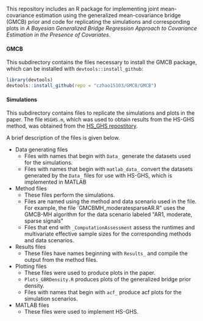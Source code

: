This repository includes an R package for implementing joint mean-covariance estimation using 
the generalized mean-covariance bridge (GMCB) prior and code for replicating the simulations
and corresponding plots in 
_A Bayesian Generalized Bridge Regression Approach to Covariance Estimation in the Presence of Covariates_.

#### GMCB

This subdirectory contains the files necessary to install the GMCB package, which
can be installed with `devtools::install_github`:

```r
library(devtools)
devtools::install_github(repo = "czhao15103/GMCB/GMCB")
```

#### Simulations

This subdirectory contains files to replicate the simulations and plots in the paper. The file `HSGHS.m`, which
was used to obtain results from the HS-GHS method, was obtained from the [HS_GHS repostitory](https://github.com/liyf1988/HS_GHS).

A brief description of the files is given below.

- Data generating files
	- Files with names that begin with `Data_` generate the datasets used for the simulations.
	- Files with names that begin with `matlab_data_` convert the datasets generated by the `Data_` files for use with HS-GHS, 
which is implemented in MATLAB
- Method files
	- These files perform the simulations.
	- Files are named using the method and data scenario used in the file. For example, the file `GMCBMH_moderatesparseAR.R"
uses the GMCB-MH algorithm for the data scenario labeled "AR1, moderate, sparse signals"
	- Files that end with `_ComputationAssessment` assess the runtimes and multivariate effective sample sizes for the 
corresponding methods and data scenarios.
- Results files
	- These files have names beginning with `Results_` and compile the output from the method files.
- Plotting files
	- These files were used to produce plots in the paper.
	- `Plots_GBRDensity.R` produces plots of the generalized bridge prior density.
	- Files with names that begin with `acf_` produce acf plots for the simulation scenarios.
- MATLAB files
	- These files were used to implement HS-GHS.
